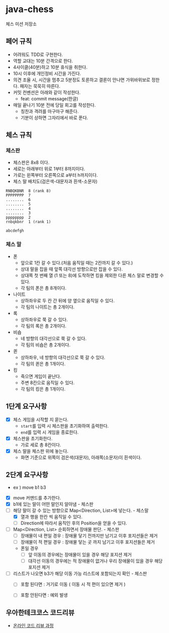 # java-chess

체스 미션 저장소

## 페어 규칙
- 어려워도 TDD로 구현한다.
- 역할 교대는 10분 간격으로 한다.
- 4사이클(40분)하고 10분 휴식을 취한다.
- 10시 이후에 개인정비 시간을 가진다.
- 의견 조율 시, 시간을 멈추고 5분정도 토론하고 결론이 안나면 가위바위보로 정한다. 패자는 묵묵히 따른다.
- 커밋 컨벤션은 아래와 같이 작성한다.
    - feat: commit message(한글)
- 매일 끝나기 10분 전에 당일 회고를 작성한다.
    - 칭찬과 격려를 마구마구 해준다.
    - 기분이 상하면 그자리에서 바로 푼다.

## 체스 규칙

### 체스판
- 체스판은 8x8 이다.
- 세로는 아래부터 위로 1부터 8까지이다.
- 가로는 왼쪽부터 오른쪽으로 a부터 h까지이다.
- 체스 말 배치도(검은색-대문자과 흰색-소문자)
~~~
RNBQKBNR  8 (rank 8)
PPPPPPPP  7
........  6
........  5
........  4
........  3
pppppppp  2
rnbqkbnr  1 (rank 1)

abcdefgh
~~~
### 체스 말
- 폰
  - 앞으로 1칸 갈 수 있다.(처음 움직일 때는 2칸까지 갈 수 있다.)
  - 상대 말을 잡을 때 앞쪽 대각선 방향으로만 잡을 수 있다.
  - 상대쪽 첫 번째 열 (1 또는 8)에 도착하면 킹을 제외한 다른 체스 말로 변경할 수 있다.
  - 각 팀의 폰은 총 8개이다.
- 나이트
  - 상하좌우로 두 칸 간 뒤에 양 옆으로 움직일 수 있다.
  - 각 팀의 나이트는 총 2개이다.
- 록
  - 상하좌우로 쭉 갈 수 있다.
  - 각 팀의 록은 총 2개이다.
- 비숍
  - 네 방향의 대각선으로 쭉 갈 수 있다.
  - 각 팀의 비숍은 총 2개이다.
- 퀸
  - 상하좌우, 네 방향의 대각선으로 쭉 갈 수 있다.
  - 각 팀의 퀸은 총 1개이다.
- 킹
  - 죽으면 게임이 끝난다.
  - 주변 8칸으로 움직일 수 있다.
  - 각 팀의 킹은 총 1개이다.

## 1단계 요구사항
- [x] 체스 게임을 시작할 지 묻는다.
  - `start`를 입력 시 체스판을 초기화하여 출력한다.
  - `end`를 입력 시 게임을 종료한다.
- [x] 체스판을 초기화한다.
  - 가로 세로 총 8칸이다.
- [x] 체스 말을 체스판 위에 놓는다.
  - 화면 기준으로 위쪽이 검은색(대문자), 아래쪽(소문자)이 흰색이다.


## 2단계 요구사항
- ex ) move b1 b3
- [x] move 커맨드를 추가한다.
- [x] b1에 있는 말이 어떤 말인지 알아냄 - 체스판
- [ ] 해당 말이 갈 수 있는 방향으로 Map<Direction, List<Poistion>>에 넣는다. - 체스말
  - [x] 열과 행을 한칸 씩 움직일 수 있다.
  - [ ] Direction에 따라서 움직인 후의 Position을 얻을 수 있다.
- [ ] Map<Direction, List<Poistion>> 순회하면서 장애물 판단. - 체스판
  - [ ] 장애물이 내 편일 경우 : 장애물 닿기 전까지만 남기고 이후 포지션들은 제거
  - [ ] 장애물이 적 편일 경우 : 장애물 닿는 곳 까지 남기고 이후 포지션들은 제거
  - 폰일 경우 
    - [ ] 앞 이동의 경우에는 장애물이 있을 경우 해당 포지션 제거
    - [ ] 대각선 이동의 경우에는 적 장애물이 없거나 우리 장애물이 있을 경우 해당 포지션 제거
- [ ] 리스트가 나오면 b3가 해당 이동 가능 리스트에 포함되는지 확인 - 체스판
  - [ ] 포함 된다면 : 거기로 이동 ( 이동 시 적 편이 있으면 제거 )
  - [ ] 포함 안된다면 : 예외 발생



## 우아한테크코스 코드리뷰

- [온라인 코드 리뷰 과정](https://github.com/woowacourse/woowacourse-docs/blob/master/maincourse/README.md)
